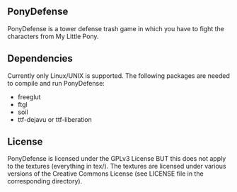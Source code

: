 ## PonyDefense
PonyDefense is a tower defense trash game in which you have to fight the characters from My Little Pony.

## Dependencies
Currently only Linux/UNIX is supported. The following packages are needed to compile and run PonyDefense:
* freeglut
* ftgl
* soil
* ttf-dejavu or ttf-liberation

## License
PonyDefense is licensed under the GPLv3 License BUT this does not apply to the textures (everything in tex/). The textures are licensed under various versions of the Creative Commons License (see LICENSE file in the corresponding directory).
